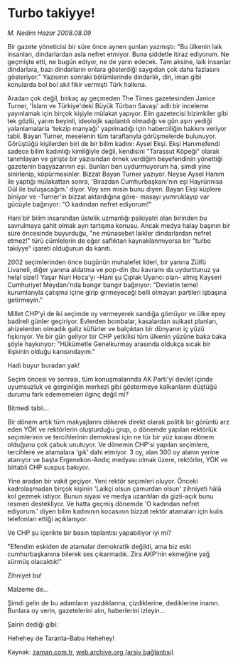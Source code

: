 # Turbo takiyye!

*M. Nedim Hazar 2008.08.09*

<tr><td class="metin" colspan="2" style="padding-top: 20px; padding-left: 5px; padding-right: 10px;">Bir gazete yöneticisi bir süre önce aynen şunları yazmıştı: "Bu ülkenin laik insanları, dindarlardan asla nefret etmiyor. Buna şiddetle itiraz ediyorum. Ne geçmişte etti, ne bugün ediyor, ne de yarın edecek. Tam aksine, laik insanlar dindarlara, bazı dindarların onlara gösterdiği saygıdan çok daha fazlasını gösteriyor." Yazısının sonraki bölümlerinde dindarlık, din, iman gibi konularda bol bol akıl fikir vermişti Türk halkına.</td></tr><tr><td class="metin" colspan="2" style="padding-top: 20px; padding-left: 5px; padding-right: 10px;"><p>Aradan çok değil, birkaç ay geçmeden The Times gazetesinden Janice Turner, 'İslam ve Türkiye'deki Büyük Türban Savaşı' adlı bir inceleme yayınlamak için birçok kişiyle mülakat yapıyor. Elin gazetecisi bizimkiler gibi tek gözlü, yarım beyinli, ideolojik saplantılı olmadığı ve gün aşırı yediği yalanlamalarla 'tekzip manyağı' yapılmadığı için haberciliğin hakkını veriyor tabii. Bayan Turner, meselenin tüm taraflarıyla görüşmelerde bulunuyor. Görüştüğü kişilerden biri de bir bilim kadını: Aysel Ekşi. Ekşi Hanımefendi sadece bilim kadınlığı kimliğiyle değil, kendisini "Tarassut Köpeği" olarak tanımlayan ve girişte bir yazısından örnek verdiğim beyefendinin yönettiği gazetenin başyazarının eşi. Bunları ben uydurmuyorum ha, şimdi yine sinirlenip, köpürmesinler. Bizzat Bayan Turner yazıyor. Neyse Aysel Hanım ile yaptığı mülakattan sonra, 'Birazdan Cumhurbaşkanı'nın eşi Hayrünnisa Gül ile buluşacağım.' diyor. Vay sen misin bunu diyen. Bayan Ekşi küplere biniyor ve -Turner'in bizzat aktardığına göre- masayı yumruklayıp var gücüyle bağırıyor: "O kadından nefret ediyorum!" 
<p>Hani bir bilim insanından üstelik uzmanlığı psikiyatri olan birinden bu savrulmaya şahit olmak ayrı tartışma konusu. Ancak medya halay başının bir süre öncesinde buyurduğu, "ne münasebet laikler dindarlardan nefret etmez!" türü cümlelerin de eğer saflıktan kaynaklanmıyorsa bir "turbo takiyye" işareti olduğunun da kanıtı. 
<p>2002 seçimlerinden önce bugünün muhalefet lideri, bir yanına Zülfü Livaneli, diğer yanına aldatma ve pop-din (bu kavramı da uydurttunuz ya helal size!) Yaşar Nuri Hoca'yı -Hani şu Çıplak Uyarıcı olan- almış Kayseri Cumhuriyet Meydanı'nda bangır bangır bağırıyor: "Devletin temel kurumlarıyla çatışma içine girip girmeyeceği belli olmayan partileri işbaşına getirmeyin."
<p>Millet CHP'yi de iki seçimde oy vermeyerek sandığa gömüyor ve ülke epey badireli günler geçiriyor. Evlerden bombalar, kasalardan suikast planları, ahizelerden olmadık galiz küfürler ve balçıktan bir dünyanın iç yüzü fışkırıyor. Ve bir gün geliyor bir CHP yetkilisi tüm ülkenin yüzüne baka baka şöyle haykırıyor: "Hükümetle Genelkurmay arasında oldukça sıcak bir ilişkinin olduğu kanısındayım."
<p>Hadi buyur buradan yak!
<p>Seçim öncesi ve sonrası, tüm konuşmalarında AK Parti'yi devlet içinde uyumsuzluk ve gerginliğin merkezi gibi göstermeye kalkanların düştüğü durumu fark edememeleri ilginç değil mi?
<p>Bitmedi tabii...
<p>Bir dönem artık tüm makyajlarını dökerek direkt olarak politik bir görüntü arz eden YÖK ve rektörlerin oluşturduğu grup, o dönemde yapılan rektörlük seçimlerinin ve tercihlerinin demokrasi için ne tür bir yüz karası dönem olduğunu çok çabuk unutuyor. Ve dönemin CHP'si yapılan seçimlere, tercihlere ve atamalara 'gık' dahi etmiyor. 3 oy, alan 300 oy alanın yerine atanıyor ve başta Ergenekon-Andıç medyası olmak üzere, rektörler, YÖK ve bittabii CHP suspus bakıyor. 
<p>Yine aradan bir vakit geçiyor. Yeni rektör seçimleri oluyor. Önceki kadrolaşmadan birçok kişinin 'Laikçi olsun çamurdan olsun' zihniyeti hâlâ kol gezmek istiyor. Bunun siyasi ve medya uzantıları da gizli-açık bunu resmen destekliyor. Ve hatta geçmiş dönemde 'O kadından nefret ediyorum.' diyen bilim kadınının kocasının bizzat rektör atamaları için kulis telefonları ettiği açıklanıyor. 
<p>Ve CHP şu içerikte bir basın toplantısı yapabiliyor iyi mi? 
<p>"Efendim eskiden de atamalar demokratik değildi, ama biz eski cumhurbaşkanına bilerek ses çıkarmadık. Zira AKP'nin ekmeğine yağ sürmüş olacaktık!"
<p>Zihniyet bu!
<p>Malzeme de...
<p>Şimdi gelin de bu adamların yazdıklarına, çizdiklerine, dediklerine inanın. Bunlara oy verin, gazetelerini alın, haberlerini izleyin...
<p>Şairin dediği gibi: 
<p>Hehehey de Taranta-Babu Hehehey!<br/></p></p></p></p></p></p></p></p></p></p></p></p></p></p></p></p></td></tr>

Kaynak: [zaman.com.tr](http://zaman.com.tr/yazar.do?yazino=723850), [web.archive.org (arşiv bağlantısı)](http://web.archive.org/web/20080828165556/http://www.zaman.com.tr:80/yazar.do?yazino=723850)
